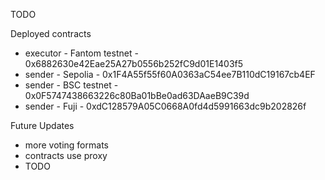 TODO

Deployed contracts
* executor - Fantom testnet - 0x6882630e42Eae25A27b0556b252fC9d01E1403f5
* sender - Sepolia - 0x1F4A55f55f60A0363aC54ee7B110dC19167cb4EF
* sender - BSC testnet - 0x0F5747438663226c80Ba01bBe0ad63DAaeB9C39d
* sender - Fuji - 0xdC128579A05C0668A0fd4d5991663dc9b202826f

Future Updates
* more voting formats
* contracts use proxy
* TODO